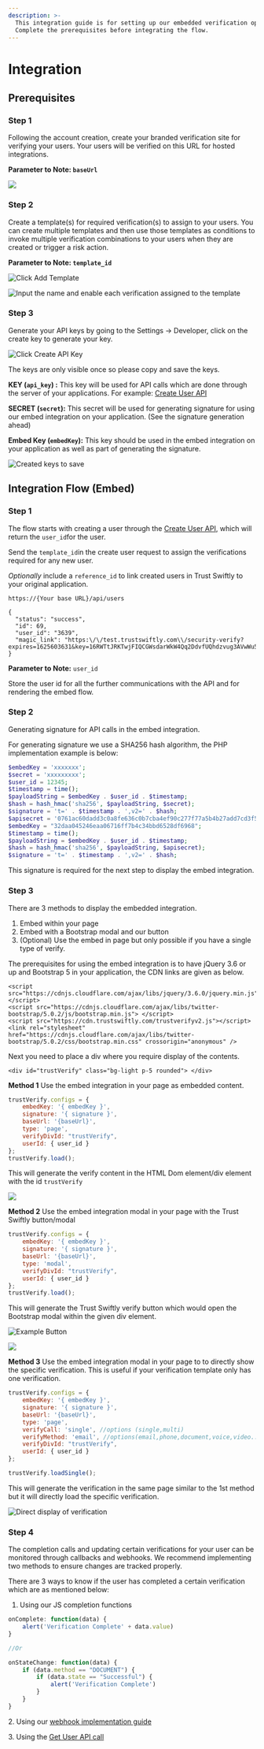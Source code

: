 ```yaml
---
description: >-
  This integration guide is for setting up our embedded verification option.
  Complete the prerequisites before integrating the flow.
---
```


# Integration

## **Prerequisites**

### Step 1

Following the account creation, create your branded verification site for verifying your users. Your users will be verified on this URL for hosted integrations.

**Parameter to Note: `baseUrl`**

![](<.gitbook/assets/image (20).png>)

### Step 2

Create a template(s) for required verification(s) to assign to your users. You can create multiple templates and then use those templates as conditions to invoke multiple verification combinations to your users when they are created or trigger a risk action.

**Parameter to Note: `template_id`**

![Click Add Template](<.gitbook/assets/image (21).png>)

![Input the name and enable each verification assigned to the template](<.gitbook/assets/image (22).png>)

### &#x20;Step **3** <a href="#step-2" id="step-2"></a>

Generate your API keys by going to the Settings -> Developer, click on the create key to generate your key.

![Click Create API Key](<.gitbook/assets/image (23).png>)

The keys are only visible once so please copy and save the keys.



**KEY (`api_key`) :** This key will be used for API calls which are done through the server of your applications. For example: [Create User API](users.md#create-user)

**SECRET (`secret`):** This secret will be used for generating signature for using our embed integration on your application. (See the signature generation ahead)

**Embed Key (`embedKey`):** This key should be used in the embed integration on your application as well as part of generating the signature.

![Created keys to save](<.gitbook/assets/image (24).png>)

## Integration Flow (Embed)

### Step **1** <a href="#step-2" id="step-2"></a>

The flow starts with creating a user through the [Create User API](users.md#create-user), which will return the `user_id`for the user.

Send the `template_id`in the create user request to assign the verifications required for any new user.

_Optionally_ include a `reference_id` to link created users in Trust Swiftly to your original application.

```
https://{Your base URL}/api/users

{
  "status": "success",
  "id": 69,
  "user_id": "3639",
  "magic_link": "https:\/\/test.trustswiftly.com\\/security-verify?expires=1625603631&key=16RWTtJRKTwjFIQCGWsdarWkW4Qq2DdvfUQhdzvug3AVwWu5mbZht&signature=768898ec51b20a623ba813969215fe9c113c3a7232204c0046265b3c6"
}
```

**Parameter to Note:** `user_id`

Store the user id for all the further communications with the API and for rendering the embed flow.&#x20;

### Step 2 <a href="#step-2" id="step-2"></a>

Generating signature for API calls in the embed integration.

For generating signature we use a SHA256 hash algorithm, the PHP implementation example is below:

```php
$embedKey = 'xxxxxxx';
$secret = 'xxxxxxxxx';
$user_id = 12345;
$timestamp = time();
$payloadString = $embedKey . $user_id . $timestamp;
$hash = hash_hmac('sha256', $payloadString, $secret);
$signature = 't=' . $timestamp . ',v2=' . $hash;
$apisecret = '0761ac60dadd3c0a8fe636c0b7cba4ef90c277f77a5b4b27add7cd3f572eec58';
$embedKey = "32daa045246eaa06716ff7b4c34bbd6528df6968";
$timestamp = time();
$payloadString = $embedKey . $user_id . $timestamp;
$hash = hash_hmac('sha256', $payloadString, $apisecret);
$signature = 't=' . $timestamp . ',v2=' . $hash;
```

This signature is required for the next step to display the embed integration.&#x20;

### Step 3 <a href="#step-2" id="step-2"></a>

There are 3 methods to display the embedded integration.&#x20;

1. Embed within your page
2. Embed with a Bootstrap modal and our button
3. (Optional) Use the embed in page but only possible if you have a single type of verify.

The prerequisites for using the embed integration is to have jQuery 3.6 or up and Bootstrap 5 in your application, the CDN links are given as below.

```markup
<script src="https://cdnjs.cloudflare.com/ajax/libs/jquery/3.6.0/jquery.min.js"></script>
<script src="https://cdnjs.cloudflare.com/ajax/libs/twitter-bootstrap/5.0.2/js/bootstrap.min.js"> </script>
<script src="https://cdn.trustswiftly.com/trustverifyv2.js"></script>
<link rel="stylesheet" href="https://cdnjs.cloudflare.com/ajax/libs/twitter-bootstrap/5.0.2/css/bootstrap.min.css" crossorigin="anonymous" />

```

Next you need to place a div where you require display of the contents.

```markup
<div id="trustVerify" class="bg-light p-5 rounded"> </div>
```



**Method 1** Use the embed integration in your page as embedded content.

```javascript
trustVerify.configs = {
    embedKey: '{ embedKey }',
    signature: '{ signature }',
    baseUrl: '{baseUrl}',
    type: 'page',
    verifyDivId: "trustVerify",
    userId: { user_id }
};
trustVerify.load();
```

This will generate the verify content in the HTML Dom element/div element with the id `trustVerify`

![](<.gitbook/assets/image (25).png>)

**Method 2** Use the embed integration modal in your page with the Trust Swiftly button/modal

```javascript
trustVerify.configs = {
    embedKey: '{ embedKey }',
    signature: '{ signature }',
    baseUrl: '{baseUrl}',
    type: 'modal',
    verifyDivId: "trustVerify",
    userId: { user_id }
};
trustVerify.load();
```

This will generate the Trust Swiftly verify button which would open the Bootstrap modal within the given div element.

![Example Button](<.gitbook/assets/image (26).png>)

![](<.gitbook/assets/image (27).png>)

**Method 3** Use the embed integration modal in your page to to directly show the specific verification. This is useful if your verification template only has one verification.

```javascript
trustVerify.configs = {
    embedKey: '{ embedKey }',
    signature: '{ signature }',
    baseUrl: '{baseUrl}',
    type: 'page',
    verifyCall: 'single', //options (single,multi)
    verifyMethod: 'email', //options(email,phone,document,voice,video..) only works with single call
    verifyDivId: "trustVerify",
    userId: { user_id }
};

trustVerify.loadSingle();
```

This will generate the verification in the same page similar to the 1st method but it will directly load the specific verification.

![Direct display of verification](<.gitbook/assets/image (28).png>)

### Step 4 <a href="#step-2" id="step-2"></a>

The completion calls and updating certain verifications for your user can be monitored through callbacks and webhooks. We recommend implementing two methods to ensure changes are tracked properly.

There are 3 ways to know if the user has completed a certain verification which are as mentioned below:

1. Using our JS completion functions

```javascript
onComplete: function(data) {
    alert('Verification Complete' + data.value)
}

//Or 

onStateChange: function(data) {
    if (data.method == "DOCUMENT") {
        if (data.state == "Successful") {
            alert('Verification Complete')
        }
    }
}
```

2\. Using our [webhook implementation guide](webhooks/handling-webhooks.md)

3\. Using the [Get User API call](users.md#get-user)
